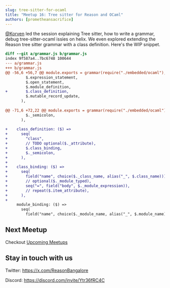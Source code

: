```yaml
---
slug: tree-sitter-for-ocaml
title: "Meetup 16: Tree sitter for Reason and OCaml"
authors: [prometheansacrifice]
---
```


[@Korven](https://github.com/KaranAhlawat) led the session explaining Tree sitter, how to write a grammar, debug tree-sitter-ocaml issies on helix. We even explored extending the Reason tree sitter grammar with a class definition. Here's the WIP snippet.


```diff
diff --git a/grammar.js b/grammar.js
index 9f587a4..7bc6748 100644
--- a/grammar.js
+++ b/grammar.js
@@ -56,6 +56,7 @@ module.exports = grammar(require("./embedded/ocaml"), {
         $.expression_statement,
         $.open_statement,
         $.module_definition,
+        $.class_definition,
         $.mutable_record_update,
       ),
 
@@ -71,6 +72,22 @@ module.exports = grammar(require("./embedded/ocaml"), {
         $._semicolon,
       ),
 
+    class_definition: ($) =>
+      seq(
+        "class",
+        // TODO optional($._attribute),
+        $.class_binding,
+        $._semicolon,
+      ),
+
+    class_binding: ($) =>
+      seq(
+        field("name", choice($._class_name, alias("_", $.class_name))),
+        // optional($._module_typed),
+        seq("=", field("body", $._module_expression)),
+        // repeat($.item_attribute),
+      ),
+
     module_binding: ($) =>
       seq(
         field("name", choice($._module_name, alias("_", $.module_name))),
```

## Next Meetup

Checkout [Upcoming Meetups](/upcoming-meetups)

## Stay in touch with us 

Twitter: https://x.com/ReasonBangalore

Discord: https://discord.com/invite/Ytr36fRC4C

